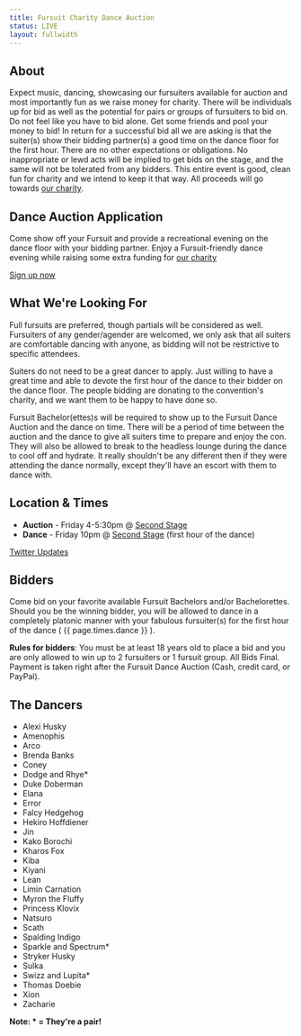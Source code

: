 ```yaml
---
title: Fursuit Charity Dance Auction
status: LIVE
layout: fullwidth
---
```


<div class="one-full bg-one">
<div class="page-wrapper">

## About

Expect music, dancing, showcasing our fursuiters available for auction and most importantly fun as we raise money for charity. There will be individuals up for bid as well as the potential for pairs or groups of fursuiters to bid on. Do not feel like you have to bid alone. Get some friends and pool your money to bid! In return for a successful bid all we are asking is that the suiter(s) show their bidding partner(s) a good time on the dance floor for the first hour. There are no other expectations or obligations. No inappropriate or lewd acts will be implied to get bids on the stage, and the same will not be tolerated from any bidders. This entire event is good, clean fun for charity and we intend to keep it that way. All proceeds will go towards <a href="/charity/">our charity</a>.

</div>
</div>




<div class="one-full bg-two textcenter">
<div class="page-wrapper">

## Dance Auction Application

Come show off your Fursuit and provide a recreational evening on the dance floor with your bidding partner. Enjoy a Fursuit-friendly dance evening while raising some extra funding for <a href="https://www.goblfc.org/charity/">our charity</a>

<a class="button" href="https://docs.google.com/forms/d/1ZMLDSZiQDsZlqMmXFnfA6wTXS6hjgAov_i2RBj1_JrQ/edit" target="_blank">Sign up now</a>

</div>
</div>

<div class="one-full bg-three">
<div class="page-wrapper">

## What We're Looking For

Full fursuits are preferred, though partials will be considered as well. Fursuiters of any gender/agender are welcomed, we only ask that all suiters are comfortable dancing with anyone, as bidding will not be restrictive to specific attendees.

Suiters do not need to be a great dancer to apply. Just willing to have a great time and able to devote the first hour of the dance to their bidder on the dance floor. The people bidding are donating to the convention's charity, and we want them to be happy to have done so.

Fursuit Bachelor(ettes)s will be required to show up to the Fursuit Dance Auction and the dance on time. There will be a period of time between the auction and the dance to give all suiters time to prepare and enjoy the con. They will also be allowed to break to the headless lounge during the dance to cool off and hydrate. It really shouldn't be any different then if they were attending the dance normally, except they'll have an escort with them to dance with.

</div>
</div>



<div class="one-full bg-one">
<div class="page-wrapper">

## Location &amp; Times

- **Auction** - Friday 4-5:30pm @ <a href="/map/" target="_blank">Second Stage</a>
- **Dance** - Friday 10pm @ <a href="/map/" target="_blank">Second Stage</a> (first hour of the dance)

<a class="button" href="https://twitter.com/bldanceauction" target="_blank" rel="noopener noreferrer">Twitter Updates</a>

</div>
</div>




<div class="one-full bg-two">
<div class="page-wrapper">

## Bidders

Come bid on your favorite available Fursuit Bachelors and/or Bachelorettes. Should you be the winning bidder, you will be allowed to dance in a completely platonic manner with your fabulous fursuiter(s) for the first hour of the dance ( {{ page.times.dance }} ).

**Rules for bidders**: You must be at least 18 years old to place a bid and you are only allowed to win up to 2 fursuiters or 1 fursuit group. All Bids Final. Payment is taken right after the Fursuit Dance Auction (Cash, credit card, or PayPal).

<div class="clear">
</div>
</div>




<div class="one-full bg-three">
<div class="page-wrapper">

## The Dancers

<ul id="auction-dancers">
  <li style="background-image:url('/assets/auction/alexihusky03.jpg');">Alexi Husky</li>
  <li style="background-image:url('/assets/auction/amenophis03.jpg');">Amenophis</li>
  <li style="background-image:url('/assets/auction/arco03.jpg');">Arco</li>
  <li style="background-image:url('/assets/auction/brendabanks03.jpg');">Brenda Banks</li>
  <li style="background-image:url('/assets/auction/coney03.jpg');">Coney</li>
  <li style="background-image:url('/assets/auction/dodgeandrhye03.jpg');">Dodge and Rhye*</li>
  <li style="background-image:url('/assets/auction/dukedoberman03.jpg');">Duke Doberman</li>
  <li style="background-image:url('/assets/auction/elana03.jpg');">Elana</li>
  <li style="background-image:url('/assets/auction/error03.jpg');">Error</li>
  <li style="background-image:url('/assets/auction/falcyhedgehog03.jpg');">Falcy Hedgehog</li>
  <li style="background-image:url('/assets/auction/hekirohoffdiener03.jpg');">Hekiro Hoffdiener</li>
  <li style="background-image:url('/assets/auction/jin03.jpg');">Jin</li>
  <li style="background-image:url('/assets/auction/kakoborochi03.jpg');">Kako Borochi</li>
  <li style="background-image:url('/assets/auction/kharos03.jpg');">Kharos Fox</li>
  <li style="background-image:url('/assets/auction/kiba03.jpg');">Kiba</li>
  <li style="background-image:url('/assets/auction/kiyani03.jpg');">Kiyani</li>
  <li style="background-image:url('/assets/auction/lean03.jpg');">Lean</li>
  <li style="background-image:url('/assets/auction/limincarnation03.jpg');">Limin Carnation</li>
  <li style="background-image:url('/assets/auction/myronthefluffy03.jpg');">Myron the Fluffy</li>
  <li style="background-image:url('/assets/auction/princessklovix03.jpg');">Princess Klovix</li>
  <li style="background-image:url('/assets/auction/natsuro03.jpg');">Natsuro</li>
  <li style="background-image:url('/assets/auction/scath03.jpg');">Scath</li>
  <li style="background-image:url('/assets/auction/spalding03.jpg');">Spalding Indigo</li>
  <li style="background-image:url('/assets/auction/sparkleandspectrum03.jpg');">Sparkle and Spectrum*</li>
  <li style="background-image:url('/assets/auction/strykerhusky03.jpg');">Stryker Husky</li>
  <li style="background-image:url('/assets/auction/sulka02.jpg');">Sulka</li>
  <li style="background-image:url('/assets/auction/swizzandlupita03.jpg');">Swizz and Lupita*</li>
  <li style="background-image:url('/assets/auction/thomasdoebie03.jpg');">Thomas Doebie</li>
  <li style="background-image:url('/assets/auction/xion03.jpg');">Xion</li>
  <li style="background-image:url('/assets/auction/zacharie03.jpg');">Zacharie</li>
</ul>
<div class="clear"></div>
<strong>Note: * = They're a pair!</strong>

</div>
</div>